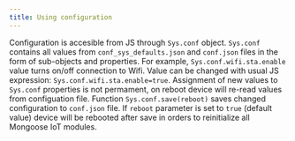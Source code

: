 ```yaml
---
title: Using configuration
---
```


Configuration is accesible from JS through `Sys.conf` object. `Sys.conf`
contains all values from `conf_sys_defaults.json` and `conf.json` files in the
form of sub-objects and properties.  For example, `Sys.conf.wifi.sta.enable`
value turns on/off connection to Wifi. Value can be changed with usual JS
expression: `Sys.conf.wifi.sta.enable=true`.  Assignment of new values to
`Sys.conf` properties is not permament, on reboot device will re-read values
from configuation file. Function `Sys.conf.save(reboot)` saves changed
configuration to `conf.json` file.  If `reboot` parameter is set to `true`
(default value) device will be rebooted after save in orders to reinitialize
all Mongoose IoT modules.
